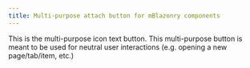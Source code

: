 ```yaml
---
title: Multi-purpose attach button for mBlazonry components 
---
```


This is the multi-purpose icon text button. This multi-purpose button is meant to be used for neutral user interactions (e.g. opening a new page/tab/item, etc.)